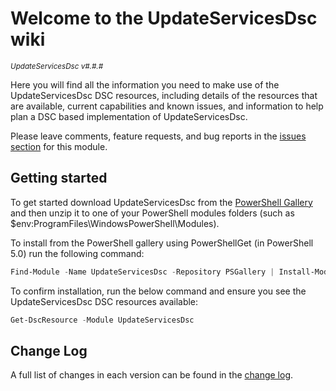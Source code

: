 # Welcome to the UpdateServicesDsc wiki

<sup>*UpdateServicesDsc v#.#.#*</sup>

Here you will find all the information you need to make use of the UpdateServicesDsc
DSC resources, including details of the resources that are available, current
capabilities and known issues, and information to help plan a DSC based
implementation of UpdateServicesDsc.

Please leave comments, feature requests, and bug reports in the
[issues section](https://github.com/dsccommunity/UpdateServicesDsc/issues) for this module.

## Getting started

To get started download UpdateServicesDsc from the [PowerShell Gallery](http://www.powershellgallery.com/packages/UpdateServicesDsc/)
and then unzip it to one of your PowerShell modules folders
(such as $env:ProgramFiles\WindowsPowerShell\Modules).

To install from the PowerShell gallery using PowerShellGet (in PowerShell 5.0)
run the following command:

```powershell
Find-Module -Name UpdateServicesDsc -Repository PSGallery | Install-Module
```

To confirm installation, run the below command and ensure you see the UpdateServicesDsc
DSC resources available:

```powershell
Get-DscResource -Module UpdateServicesDsc
```

## Change Log

A full list of changes in each version can be found in the [change log](https://github.com/dsccommunity/UpdateServicesDsc/blob/main/CHANGELOG.md).
